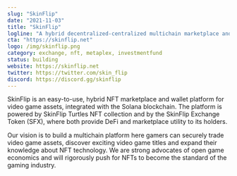 ```yaml
---
slug: "SkinFlip"
date: "2021-11-03"
title: "SkinFlip"
logline: "A hybrid decentralized-centralized multichain marketplace and wallet platform for video game assets. Rolling out SkinFlip Turtles NFTs."
cta: "https://skinflip.net"
logo: /img/skinflip.png
category: exchange, nft, metaplex, investmentfund
status: building
website: https://skinflip.net
twitter: https://twitter.com/skin_flip
discord: https://discord.gg/skinflip
---
```


SkinFlip is an easy-to-use, hybrid NFT marketplace and wallet platform for video game assets, integrated with the Solana blockchain. The platform is powered by SkinFlip Turtles NFT collection and by the SkinFlip Exchange Token (SFX), where both provide DeFi and marketplace utility to its holders.

Our vision is to build a multichain platform here gamers can securely trade video game assets, discover exciting video game titles and expand their knowledge about NFT technology. We are strong advocates of open game economics and will rigorously push for NFTs to become the standard of the gaming industry.
